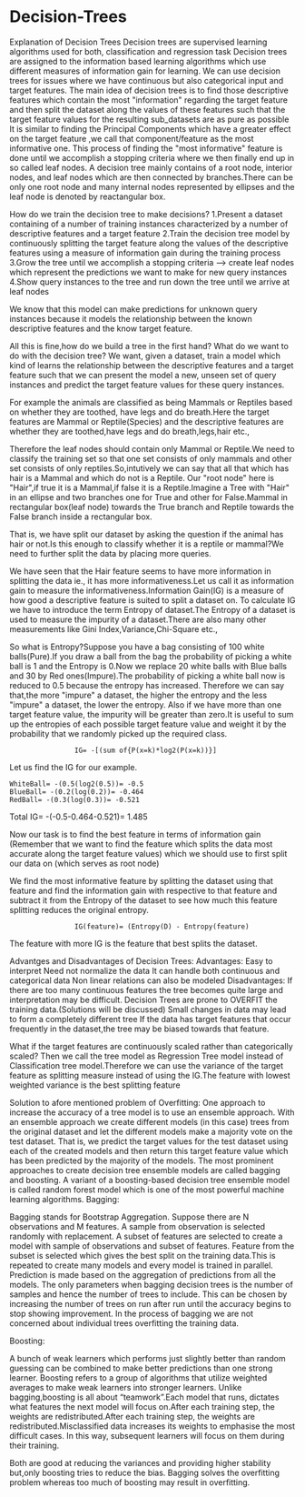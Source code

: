 # Decision-Trees
Explanation of Decision Trees
Decision trees are supervised learning algorithms used for both, classification and regression task
Decision trees are assigned to the information based learning algorithms which use different measures of information gain for learning.
We can use decision trees for issues where we have continuous but also categorical input and target features. The main idea of decision trees is to find those descriptive features which contain the most "information" regarding the target feature and
then split the dataset along the values of these features such that the target feature values for the resulting sub_datasets are as pure as possible
It is similar to finding the Principal Components which have a greater effect on the target feature ,we call that component/feature as the most informative one.
This process of finding the "most informative" feature is done until we accomplish a stopping criteria where we then finally end up in so called leaf nodes.
A decision tree mainly contains of a root node, interior nodes, and leaf nodes which are then connected by branches.There can be only one root node and many internal nodes represented by ellipses and the leaf node is denoted by reactangular box.

How do we train the decision tree to make decisions?
1.Present a dataset containing of a number of training instances characterized by a number of descriptive features and a target
  feature
2.Train the decision tree model by continuously splitting the target feature along the values of the descriptive features using a
  measure of information gain during the training process
3.Grow the tree until we accomplish a stopping criteria --> create leaf nodes which represent the predictions we want to make for
  new query instances
4.Show query instances to the tree and run down the tree until we arrive at leaf nodes

We know that this model can make predictions for unknown query instances because it models the relationship between the known descriptive features and the know target feature.

All this is fine,how do we build a tree in the first hand?
What do we want to do with the decision tree? We want, given a dataset, train a model which kind of learns the relationship between the descriptive features and a target feature such that we can present the model a new, unseen set of query instances and predict the target feature values for these query instances.

For example the animals are classified as being Mammals or Reptiles based on whether they are toothed, have legs and do breath.Here the target features are Mammal or Reptile(Species) and the descriptive features are whether they are toothed,have legs and do breath,legs,hair etc., 

Therefore the leaf nodes should contain only Mammal or Reptile.We need to classify the training set so that one set consists of only mammals and other set consists of only reptiles.So,intutively we can say that all that which has hair is a Mammal and which do not is a Reptile.
Our "root node" here is "Hair",if true it is a Mammal,if false it is a Reptile.Imagine a Tree with "Hair" in an ellipse and two branches one for True and other for False.Mammal in rectangular box(leaf node) towards the True branch and Reptile towards the False branch inside a rectangular box.

That is, we have split our dataset by asking the question if the animal has hair or not.Is this enough to classify whether it is a reptile or mammal?We need to further split the data by placing more queries.

We have seen that the Hair feature seems to have more information in splitting the data ie., it has more informativeness.Let us call it as information gain to measure the informativeness.Information Gain(IG) is a measure of how good a descriptive feature is suited to split a dataset on.
To calculate IG we have to introduce the term Entropy of dataset.The Entropy of a dataset is used to measure the impurity of a dataset.There are also many other measurements like Gini Index,Variance,Chi-Square etc.,

So what is Entropy?Suppose you have a bag consisting of 100 white balls(Pure).If you draw a ball from the bag the probability of picking a white ball is 1 and the Entropy is 0.Now we replace 20 white balls with Blue balls and 30 by Red ones(Impure).The probability of picking a white ball now is reduced to 0.5 because the entropy has increased.
Therefore we can say that,the more "impure" a dataset, the higher the entropy and the less "impure" a dataset, the lower the entropy.
Also if we have more than one target feature value, the impurity will be greater than zero.It is useful to sum up the entropies of each possible target feature value and weight it by the probability that we randomly picked up the required class.

					IG= -[(sum of{P(x=k)*log2(P(x=k))}]

Let us find the IG for our example.

	WhiteBall= -(0.5(log2(0.5))= -0.5
	BlueBall= -(0.2(log(0.2))= -0.464
	RedBall= -(0.3(log(0.3))= -0.521
Total IG= -(-0.5-0.464-0.521)= 1.485

Now our task is to find the best feature in terms of information gain (Remember that we want to find the feature which splits the data most accurate along the target feature values) which we should use to first split our data on (which serves as root node)

We find the most informative feature by splitting the dataset using that feature and find the information gain with respective to that feature and subtract it from the Entropy of the dataset to see how much this feature splitting reduces the original entropy.

					IG(feature)= (Entropy(D) - Entropy(feature)
The feature with more IG is the feature that best splits the dataset.

Advantges and Disadvantages of Decision Trees:
Advantages:	Easy to interpret
		Need not normalize the data
		It can handle both continuous and categorical data
		Non linear relations can also be modeled
Disadvantages:	If there are too many continuous features the tree becomes quite large and interpretation may be difficult.
		Decision Trees are prone to OVERFIT the training data.(Solutions will be discussed)
		Small changes in data may lead to form a completely different tree
		If the data has target features that occur frequently in the dataset,the tree may be biased towards that feature.
		
What if the target features are continuously scaled rather than categorically scaled?
Then we call the tree model as Regression Tree model instead of Classification tree model.Therefore we can use the variance of the target feature as splitting measure instead of using the IG.The feature with lowest weighted variance is the best splitting feature

Solution to afore mentioned problem of Overfitting:
One approach to increase the accuracy of a tree model is to use an ensemble approach. With an ensemble approach we create different models (in this case) trees from the original dataset and let the different models make a majority vote on the test dataset. That is, we predict the target values for the test dataset using each of the created models and then return this target feature value which has been predicted by the majority of the models.
The most prominent approaches to create decision tree ensemble models are called bagging and boosting.
A variant of a boosting-based decision tree ensemble model is called random forest model which is one of the most powerful machine learning algorithms.
Bagging:

 Bagging stands for Bootstrap Aggregation.
 Suppose there are N observations and M features. A sample from observation is selected randomly with replacement.
 A subset of features are selected to create a model with sample of observations and subset of features.
 Feature from the subset is selected which gives the best split on the training data.This is repeated to create many models and every model is trained in parallel.
 Prediction is made based on the aggregation of predictions from all the models.
 The only parameters when bagging decision trees is the number of samples and hence the number of trees to include. 
This can be chosen by increasing the number of trees on run after run until the accuracy begins to stop showing improvement.
In the process of bagging we are not concerned about individual trees overfitting the training data.

Boosting:

A bunch of weak learners which performs just slightly better than random guessing can be combined to make better predictions than one strong learner.
Boosting refers to a group of algorithms that utilize weighted averages to make weak learners into stronger learners.
Unlike bagging,boosting is all about “teamwork”.Each model that runs, dictates what features the next model will focus on.After each training step, the weights are redistributed.After each training step, the weights are redistributed.Misclassified data increases its weights to emphasise the most difficult cases.
In this way, subsequent learners will focus on them during their training.

Both are good at reducing the variances and providing higher stability but,only boosting tries to reduce the bias.
Bagging solves the overfitting problem whereas too much of boosting may result in overfitting.
